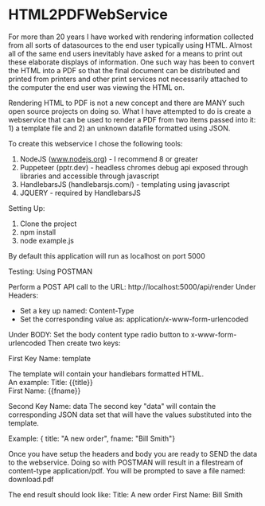 # HTML2PDFWebService

For more than 20 years I have worked with rendering information collected from all sorts of datasources to the end user typically using HTML.  Almost all of the same end users inevitably have asked for a means to print out these elaborate displays of information.  One such way has been to convert the HTML into a PDF so that the final document can be distributed and printed from printers and other print services not necessarily attached to the computer the end user was viewing the HTML on.

Rendering HTML to PDF is not a new concept and there are MANY such open source projects on doing so.  What I have attempted to do is create a webservice that can be used to render a PDF from two items passed into it: 1) a template file and 2) an unknown datafile formatted using JSON.

To create this webservice I chose the following tools:
1. NodeJS (www.nodejs.org) - I recommend 8 or greater
2. Puppeteer (pptr.dev) - headless chromes debug api exposed through libraries and accessible through javascript
3. HandlebarsJS (handlebarsjs.com/) - templating using javascript
4. JQUERY - required by HandlebarsJS

Setting Up:

1. Clone the project
2. npm install
3. node example.js 

By default this application will run as localhost on port 5000

Testing: 
Using POSTMAN

Perform a POST API call to the URL: http://localhost:5000/api/render
Under Headers:  
* Set a key up named: Content-Type
* Set the corresponding value as: application/x-www-form-urlencoded

Under BODY:
Set the body content type radio button to x-www-form-urlencoded
Then create two keys:

First Key Name:  template

The template will contain your handlebars formatted HTML.  
An example:  Title: {{title}}</br> First Name: {{fname}}

Second Key Name:  data
The second key "data" will contain the corresponding JSON data set that will have the values substituted into the template.

Example: { title: "A new order", fname: "Bill Smith"}

Once you have setup the headers and body you are ready to SEND the data to the webservice.  Doing so with POSTMAN will result in a filestream of content-type application/pdf.  You will be prompted to save a file named: download.pdf

The end result should look like:
  Title: A new order
  First Name: Bill Smith
